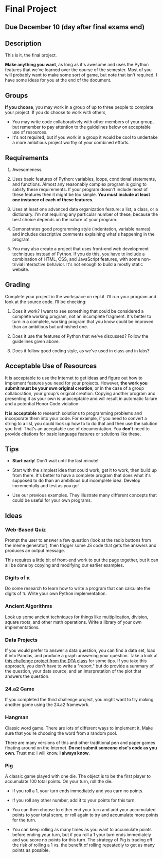 # Final Project

## Due December 10 (day after final exams end)

## Description

This is it, the final project.

**Make anything you want**, as long as it's awesome and uses the Python features that we've learned over the course of the semester. Most of you will probably want to make some sort of game, but note that isn't required. I have some ideas for you at the end of the document.

## Groups

**If you choose**, you may work in a group of up to three people to complete your project. If you do choose to work with others,

- You may write code collaboratively with other members of your group, but remember to pay attention to the guidelines below on acceptable use of resources.
- It's not required, but if you work in a group it would be cool to undertake a more ambitious project worthy of your combined efforts.

## Requirements

1. Awesomeness.

2. Uses basic features of Python: variables, loops, conditional statements, and functions. Almost any reasonably complex program is going to satisfy these requirements. If your program doesn't include most of these features then it might be too simple. **You must include at least one instance of each of these features**.
   
3. Uses at least one advanced data organization feature: a list, a class, or a dictionary. I'm not requiring any particular number of these, because the best choice depends on the nature of your program.
   
4. Demonstrates good programming style (indentation, variable names) and includes descriptive comments explaining what's happening in the program.

5. You may also create a project that uses front-end web development techniques instead of Python. If you do this, you have to include a combination of HTML, CSS, and JavaScript features, with some non-trivial interactive behavior. It's not enough to build a mostly static website.
   
## Grading

Complete your project in the workspace on repl.it. I'll run your program and look at the source code. I'll be checking:

1. Does it work? I want to see something that could be considered a complete working program, not an incomplete fragment. It's better to turn in a complete, working program that you know could be improved than an ambitious but unfinished one.

2. Does it use the features of Python that we've discussed? Follow the guidelines given above.

3. Does it follow good coding style, as we've used in class and in
  labs?

## Acceptable Use of Resources

It is acceptable to use the Internet to get ideas and figure out how to implement features you need for your projects. However, **the work you submit must be your own original creation**, or in the case of a group collaboration, your group's original creation. Copying another program and presenting it as your own is unacceptable and will result in automatic failure and a potential Honor Code violation.

**It is acceptable** to research solutions to programming problems and incorporate them into your code. For example, if you need to convert a string to a list, you could look up how to to do that and then use the solution you find. That's an acceptable use of documentation. You **don't** need to provide citations for basic language features or solutions like these.

## Tips

- **Start early**! Don't wait until the last minute!

- Start with the simplest idea that could work, get it to work, then build up from there. It's better to have a complete program that does
what it's supposed to do than an ambitious but incomplete idea. Develop incrementally and test as you go!

- Use our previous examples. They illustrate many different concepts that could be useful for your own programs.

## Ideas

### Web-Based Quiz

Prompt the user to answer a few question (look at the radio buttons from the meme generator), then trigger some JS code that gets the answers and produces an output message.

This requires a little bit of front-end work to put the page together, but it can all be done by copying and modifying our earlier examples.

### Digits of π

Do some research to learn how to write a program that can calculate the digits of π. Write your own Python implementation.

### Ancient Algorithms

Look up some ancient techniques for things like multiplication, division, square roots, and other math operations. Write a library of your own implementations.

### Data Projects

If you would prefer to answer a data question, you can find a data set, load it into Pandas, and produce a graph answering your question. Take a look at [this challenge project from the DTA class](https://github.com/dansmyers/DataScienceAndAnalytics/blob/master/Challenge-Projects/1-Make_a_Graph.md) for some tips. If you take this approach, you don't have to write a "report," but do provide a summary of the question, your data source, and an interpretation of the plot that answers the question.

### 24.a2 Game

If you completed the third challenge project, you might want to try making another game using the 24.a2 framework.

### Hangman

Classic word game. There are lots of different ways to implement it. Make sure that you're choosing the word from a random pool.

There are many versions of this and other traditional pen and paper games floating around on the Internet. **Do not submit someone else's code as you own**. Trust me: I will know. **I always know**.

### Pig

A classic game played with one die. The object is to be the first player to accumulate 100 total points. On your turn, roll the die.

- If you roll a 1, your turn ends immediately and you earn no points.

- If you roll any other number, add it to your points for this turn.

- You can then choose to either end your turn and add your accumulated points to your total score, or roll again to try and accumulate
more points for the turn.

- You can keep rolling as many times as you want to accumulate points before ending your turn, but if you roll a 1 your turn ends
immediately and you score no points for this turn. The strategy of Pig is trading off the risk of rolling a 1 vs. the benefit
of rolling repeatedly to get as many points as possible.
